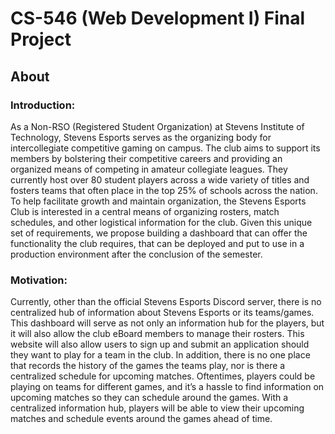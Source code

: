 # CS-546 (Web Development I) Final Project

## About

### Introduction:

As a Non-RSO (Registered Student Organization) at Stevens Institute of Technology, Stevens Esports serves as the organizing body for intercollegiate competitive gaming on campus. The club aims to support its members by bolstering their competitive careers and providing an organized means of competing in amateur collegiate leagues. They currently host over 80 student players across a wide variety of titles and fosters teams that often place in the top 25% of schools across the nation. To help facilitate growth and maintain organization, the Stevens Esports Club is interested in a central means of organizing rosters, match schedules, and other logistical information for the club. Given this unique set of requirements, we propose building a dashboard that can offer the functionality the club requires, that can be deployed and put to use in a production environment after the conclusion of the semester.

### Motivation:

Currently, other than the official Stevens Esports Discord server, there is no centralized hub of information about Stevens Esports or its teams/games. This dashboard will serve as not only an information hub for the players, but it will also allow the club eBoard members to manage their rosters. This website will also allow users to sign up and submit an application should they want to play for a team in the club.
In addition, there is no one place that records the history of the games the teams play, nor is there a centralized schedule for upcoming matches. Oftentimes, players could be playing on teams for different games, and it’s a hassle to find information on upcoming matches so they can schedule around the games. With a centralized information hub, players will be able to view their upcoming matches and schedule events around the games ahead of time.

## Group Members:

- Jerry Chen;
- Jerry Cheng;
- Andrew Chuah;
- Ryan Hartman;
- Daniel Pekata;

## Getting Started

1. Install required dependencies

```bash
$ npm i
```

2. Seed database with minimum required documents

```bash
$ npm run seed
```

3. Start web application

```bash
$ npm start
```

## Overview

### Landing Page (/)

The landing page contains basic information about the Esports organization, and a sign up link.

### Rosters Page (/teams)

This contains all teams populated in the mongo database. Each team on this page links out to the individual players' profile pages. Each team only has two players when seeding the database, but there is no limitation to how many players can be on a roster.

### Player Profile (/player/:username)

All users have a "player profile" made for them by default. These show public facing elements, such as your profile picture and bio. It also shows their position on their team, as well if they are a captain on that team or not.

### Register (/register)

The register page allows anyone to sign up for an account. You can do so by inputting all required information, with an optional bio. Once registered, you will be able to sign in as a new user!

### Sign In (/login)

Logging in and viewing the website as an authenticated user unlocks more pages/functionality. To log in, either create an account or use these provided accounts:

- Username: **strider**, Password: **test** (Admin)
- Username: **achuah@stevens.edu**, password: **test**

The user `strider` is an administrator, a role that is given to the esports association's eboard. As an administrator, you can view the dashboard, where you can make edits to user permissions and manage match schedules.

As a normal user, you can edit your public facing profile.

This login form is not case sensitive for the username/email field, and either the user's email or username can be used to login. When an incorrect username is given, the user does not know if it was their password or username that was incorrect, by design to thwart brute force attacks. If a username is given that is unrecognized, the backend will **still compare a random string to a random password**. This makes sure that the user cannot tell that their username was the invalid piece of information entered based on the refresh time of the page.

### Dashboard (/dashboard) `authenticated`

This is an authenticated route; a non-authenticated user will be redirected to the home page. Here, administrators can edit user permissions and manage the match schedules.

To edit permissions, click the corresponding button next to the user in the users table. You can promote or demote, and the changes are reflected in realtime via an AJAX request. This is not a form, however.

Matches can be both edited and added in the match table. When adding a match, client-side javascript edits/fills the form that appears, and sets the `data-method` attribute to be `POST`. There is significant error checking on this form, as matches that are not played yet may not have a result, but matches that are completed must have a resulting score.

When editing an existing match (by hitting the red edit button in the table), the form is auto-filled with the current match's information. Similarly, the `data-method` attribute is set to be `PATCH`, as the form will submit to a patch route that will update parts of the match.

When submitting this form, the changes are submitted via AJAX and are reflected instantly in the table. The dashboard never needs to refresh, even to edit matches in the table that were added in the current session.

### Team Registration (/dashboard) `authenticated`

Normal users and admins alike can register for teams through a Google form on this page. This was made a Google form because the Eboard has specific requirements and dependencies that rely on using GoogleForms.

### Profile (/user-profile) `authenticated`

Here, users can view their current profile, as it would appear to the world if they were on a team. There are buttons to change their password, or edit their profile's appearance, as well as upload a custom profile picture.

### Edit Profile (/edit-profile) `authenticated`

Here, users can edit their profile through the provided form.

### Change Password (/change-password) `authenticated`

Here, users can edit their password through the provided form.
